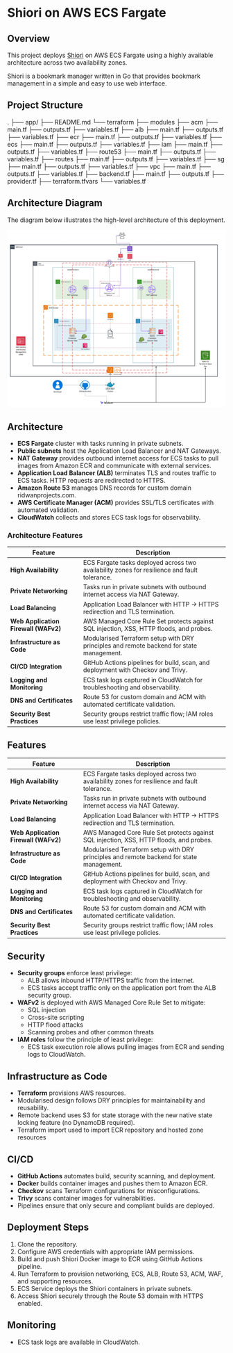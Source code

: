# Shiori on AWS ECS Fargate

## Overview
This project deploys [Shiori](https://github.com/go-shiori/shiori) on AWS ECS Fargate using a highly available architecture across two availability zones.

Shiori is a bookmark manager written in Go that provides bookmark management in a simple and easy to use web interface.

## Project Structure
.
├── app/
├── README.md
└── terraform
    ├── modules
        ├── acm
           ├── main.tf
           ├── outputs.tf
           ├── variables.tf
        ├── alb
           ├── main.tf
           ├── outputs.tf
           ├── variables.tf
        ├── ecr
           ├── main.tf
           ├── outputs.tf
           ├── variables.tf
        ├── ecs
           ├── main.tf
           ├── outputs.tf
           ├── variables.tf
        ├── iam
           ├── main.tf
           ├── outputs.tf
           ├── variables.tf
        ├── route53
           ├── main.tf
           ├── outputs.tf
           ├── variables.tf
        ├── routes
           ├── main.tf
           ├── outputs.tf
           ├── variables.tf
        ├── sg
           ├── main.tf
           ├── outputs.tf
           ├── variables.tf
        ├── vpc
           ├── main.tf
           ├── outputs.tf
           ├── variables.tf
    ├── backend.tf
    ├── main.tf
    ├── outputs.tf
    ├── provider.tf
    ├── terraform.tfvars
    └── variables.tf
## Architecture Diagram
The diagram below illustrates the high-level architecture of this deployment.  

![Architecture Diagram](ecs-architecture-diagram.jpeg)

## Architecture
- **ECS Fargate** cluster with tasks running in private subnets.  
- **Public subnets** host the Application Load Balancer and NAT Gateways.  
- **NAT Gateway** provides outbound internet access for ECS tasks to pull images from Amazon ECR and communicate with external services.  
- **Application Load Balancer (ALB)** terminates TLS and routes traffic to ECS tasks. HTTP requests are redirected to HTTPS.  
- **Amazon Route 53** manages DNS records for custom domain ridwanprojects.com.  
- **AWS Certificate Manager (ACM)** provides SSL/TLS certificates with automated validation.  
- **CloudWatch** collects and stores ECS task logs for observability.  

### Architecture Features

| Feature                                | Description                                                                                  |
|----------------------------------------|----------------------------------------------------------------------------------------------|
| **High Availability**                  | ECS Fargate tasks deployed across two availability zones for resilience and fault tolerance. |
| **Private Networking**                  | Tasks run in private subnets with outbound internet access via NAT Gateway.                  |
| **Load Balancing**                      | Application Load Balancer with HTTP → HTTPS redirection and TLS termination.                 |
| **Web Application Firewall (WAFv2)**    | AWS Managed Core Rule Set protects against SQL injection, XSS, HTTP floods, and probes.      |
| **Infrastructure as Code**              | Modularised Terraform setup with DRY principles and remote backend for state management.     |
| **CI/CD Integration**                   | GitHub Actions pipelines for build, scan, and deployment with Checkov and Trivy.             |
| **Logging and Monitoring**              | ECS task logs captured in CloudWatch for troubleshooting and observability.                  |
| **DNS and Certificates**                | Route 53 for custom domain and ACM with automated certificate validation.                    |
| **Security Best Practices**             | Security groups restrict traffic flow; IAM roles use least privilege policies.               |

## Features

| Feature                                | Description                                                                                  |
|----------------------------------------|----------------------------------------------------------------------------------------------|
| **High Availability**                  | ECS Fargate tasks deployed across two availability zones for resilience and fault tolerance. |
| **Private Networking**                  | Tasks run in private subnets with outbound internet access via NAT Gateway.                  |
| **Load Balancing**                      | Application Load Balancer with HTTP → HTTPS redirection and TLS termination.                 |
| **Web Application Firewall (WAFv2)**    | AWS Managed Core Rule Set protects against SQL injection, XSS, HTTP floods, and probes.      |
| **Infrastructure as Code**              | Modularised Terraform setup with DRY principles and remote backend for state management.     |
| **CI/CD Integration**                   | GitHub Actions pipelines for build, scan, and deployment with Checkov and Trivy.             |
| **Logging and Monitoring**              | ECS task logs captured in CloudWatch for troubleshooting and observability.                  |
| **DNS and Certificates**                | Route 53 for custom domain and ACM with automated certificate validation.                    |
| **Security Best Practices**             | Security groups restrict traffic flow; IAM roles use least privilege policies.               |


## Security
- **Security groups** enforce least privilege:
  - ALB allows inbound HTTP/HTTPS traffic from the internet.
  - ECS tasks accept traffic only on the application port from the ALB security group.  
- **WAFv2** is deployed with AWS Managed Core Rule Set to mitigate:
  - SQL injection  
  - Cross-site scripting  
  - HTTP flood attacks  
  - Scanning probes and other common threats  
- **IAM roles** follow the principle of least privilege:
  - ECS task execution role allows pulling images from ECR and sending logs to CloudWatch.

## Infrastructure as Code
- **Terraform** provisions AWS resources.  
- Modularised design follows DRY principles for maintainability and reusability.  
- Remote backend uses S3 for state storage with the new native state locking feature (no DynamoDB required).  
- Terraform import used to import ECR repository and hosted zone resources

## CI/CD
- **GitHub Actions** automates build, security scanning, and deployment.  
- **Docker** builds container images and pushes them to Amazon ECR.  
- **Checkov** scans Terraform configurations for misconfigurations.  
- **Trivy** scans container images for vulnerabilities.  
- Pipelines ensure that only secure and compliant builds are deployed.  

## Deployment Steps
1. Clone the repository.  
2. Configure AWS credentials with appropriate IAM permissions.  
3. Build and push Shiori Docker image to ECR using GitHub Actions pipeline.  
4. Run Terraform to provision networking, ECS, ALB, Route 53, ACM, WAF, and supporting resources.  
5. ECS Service deploys the Shiori containers in private subnets.  
6. Access Shiori securely through the Route 53 domain with HTTPS enabled.  

## Monitoring
- ECS task logs are available in CloudWatch.  
